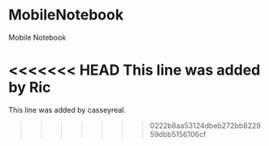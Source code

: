 MobileNotebook
==============

Mobile Notebook

<<<<<<< HEAD
This line was added by Ric
=======
This line was added by casseyreal.
>>>>>>> 0222b8aa53124dbeb272bb822959dbb5156106cf
